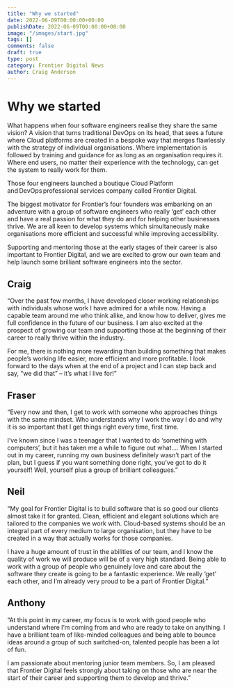 ```yaml
---
title: "Why we started"
date: 2022-06-09T00:00:00+00:00
publishDate: 2022-06-09T00:00:00+00:00
image: "/images/start.jpg"
tags: []
comments: false
draft: true
type: post
category: Frontier Digital News
author: Craig Anderson
---
```


# Why we started

What happens when four software engineers realise they share the same vision? A vision that turns traditional DevOps on its head, that sees a future where Cloud platforms are created in a bespoke way that merges flawlessly with the strategy of individual organisations. Where implementation is followed by training and guidance for as long as an organisation requires it. Where end users, no matter their experience with the technology, can get the system to really work for them.

Those four engineers launched a boutique Cloud Platform and DevOps professional services company called Frontier Digital.

The biggest motivator for Frontier’s four founders was embarking on an adventure with a group of software engineers who really ‘get’ each other and have a real passion for what they do and for helping other businesses thrive. We are all keen to develop systems which simultaneously make organisations more efficient and successful while improving accessibility.

Supporting and mentoring those at the early stages of their career is also important to Frontier Digital, and we are excited to grow our own team and help launch some brilliant software engineers into the sector.

## Craig

“Over the past few months, I have developed closer working relationships with individuals whose work I have admired for a while now. Having a capable team around me who think alike, and know how to deliver, gives me full confidence in the future of our business. I am also excited at the prospect of growing our team and supporting those at the beginning of their career to really thrive within the industry.

For me, there is nothing more rewarding than building something that makes people’s working life easier, more efficient and more profitable. I look forward to the days when at the end of a project and I can step back and say, “we did that” – it’s what I live for!”

## Fraser

“Every now and then, I get to work with someone who approaches things with the same mindset. Who understands why I work the way I do and why it is so important that I get things right every time, first time.

I’ve known since I was a teenager that I wanted to do ‘something with computers’, but it has taken me a while to figure out what…. When I started out in my career, running my own business definitely wasn’t part of the plan, but I guess if you want something done right, you’ve got to do it yourself! Well, yourself plus a group of brilliant colleagues.”

## Neil

“My goal for Frontier Digital is to build software that is so good our clients almost take it for granted. Clean, efficient and elegant solutions which are tailored to the companies we work with. Cloud-based systems should be an integral part of every medium to large organisation, but they have to be created in a way that actually works for those companies.

I have a huge amount of trust in the abilities of our team, and I know the quality of work we will produce will be of a very high standard. Being able to work with a group of people who genuinely love and care about the software they create is going to be a fantastic experience. We really ‘get’ each other, and I’m already very proud to be a part of Frontier Digital.”

## Anthony

“At this point in my career, my focus is to work with good people who understand where I’m coming from and who are ready to take on anything. I have a brilliant team of like-minded colleagues and being able to bounce ideas around a group of such switched-on, talented people has been a lot of fun.

I am passionate about mentoring junior team members. So, I am pleased that Frontier Digital feels strongly about taking on those who are near the start of their career and supporting them to develop and thrive.”
